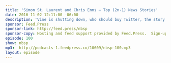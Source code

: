 ```yaml
---
title: 'Simon St. Laurent and Chris Enns — Top (2n-1) News Stories'
date: 2016-11-02 12:11:00 -06:00
description: 'Vine is shutting down, who should buy Twitter, the story of Christopher dancing as Chewbacca, the cons of a MacBook Pro, CSS Devconf recap, Stranger Things and binging on Netflix, and walking away from The Walking Dead.'
sponsor: Feed.Press
sponsor-link: http://feed.press/nbsp
sponsor-copy: Hosting and feed support provided by Feed.Press.  Sign-up today and try FeedPress on a 14 day trial (no contracts or commitments). Use promo code *nbsp* during checkout to get 10% off your first year.
episode: 100
show: nbsp
mp3:  http://podcasts-1.feedpress.co/10609/nbsp-100.mp3
layout: episode
---
```

